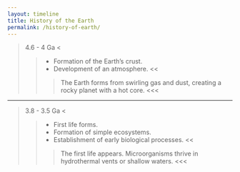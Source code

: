 ```yaml
---
layout: timeline
title: History of the Earth
permalink: /history-of-earth/
---
```

> 4.6 - 4 Ga < 
>> - Formation of the Earth’s crust.
>> - Development of an atmosphere. <<
>>> The Earth forms from swirling gas and dust, creating a rocky planet with a hot core. <<<

--- 
> 3.8 - 3.5 Ga < 
>> - First life forms. 
>> - Formation of simple ecosystems.
>> - Establishment of early biological processes. <<
>>> The first life appears. Microorganisms thrive in hydrothermal vents or shallow waters. <<<

